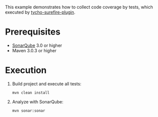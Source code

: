 This example demonstrates how to collect code coverage by tests, which executed by [tycho-surefire-plugin](http://www.eclipse.org/tycho/).

Prerequisites
=============
* [SonarQube](http://www.sonarsource.org/downloads/) 3.0 or higher
* Maven 3.0.3 or higher

Execution
=========

1.  Build project and execute all tests:

        mvn clean install

2.  Analyze with SonarQube:

        mvn sonar:sonar
